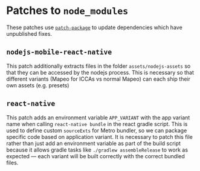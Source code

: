 # Patches to `node_modules`

These patches use [`patch-package`](https://www.npmjs.com/package/patch-package)
to update dependencies which have unpublished fixes.

## `nodejs-mobile-react-native`

This patch additionally extracts files in the folder `assets/nodejs-assets` so
that they can be accessed by the nodejs process. This is necessary so that
different variants (Mapeo for ICCAs vs normal Mapeo) can each ship their own
assets (e.g. presets)

## `react-native`

This patch adds an environment variable `APP_VARIANT` with the app variant name
when calling `react-native bundle` in the react gradle script. This is used to
define custom `sourceExts` for Metro bundler, so we can package specific code
based on application variant. It is necessary to patch this file rather than
just add an environment variable as part of the build script because it allows
gradle tasks like `./gradlew assembleRelease` to work as expected — each variant
will be built correctly with the correct bundled files.
